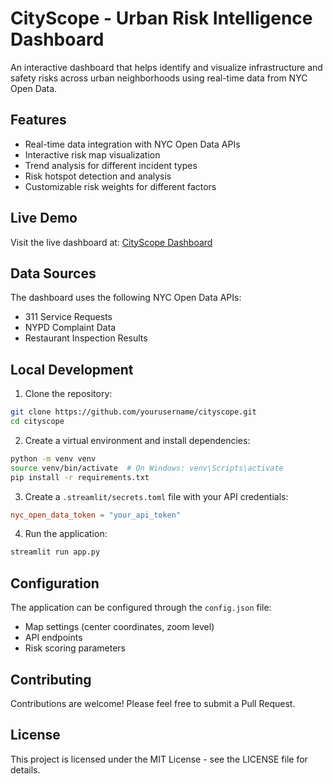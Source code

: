 # CityScope - Urban Risk Intelligence Dashboard

An interactive dashboard that helps identify and visualize infrastructure and safety risks across urban neighborhoods using real-time data from NYC Open Data.

## Features

- Real-time data integration with NYC Open Data APIs
- Interactive risk map visualization
- Trend analysis for different incident types
- Risk hotspot detection and analysis
- Customizable risk weights for different factors

## Live Demo

Visit the live dashboard at: [CityScope Dashboard](https://cityscope.streamlit.app)

## Data Sources

The dashboard uses the following NYC Open Data APIs:
- 311 Service Requests
- NYPD Complaint Data
- Restaurant Inspection Results

## Local Development

1. Clone the repository:
```bash
git clone https://github.com/yourusername/cityscope.git
cd cityscope
```

2. Create a virtual environment and install dependencies:
```bash
python -m venv venv
source venv/bin/activate  # On Windows: venv\Scripts\activate
pip install -r requirements.txt
```

3. Create a `.streamlit/secrets.toml` file with your API credentials:
```toml
nyc_open_data_token = "your_api_token"
```

4. Run the application:
```bash
streamlit run app.py
```

## Configuration

The application can be configured through the `config.json` file:
- Map settings (center coordinates, zoom level)
- API endpoints
- Risk scoring parameters

## Contributing

Contributions are welcome! Please feel free to submit a Pull Request.

## License

This project is licensed under the MIT License - see the LICENSE file for details. 